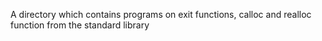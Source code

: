 A directory which contains programs on exit functions, calloc and realloc function from the standard library
